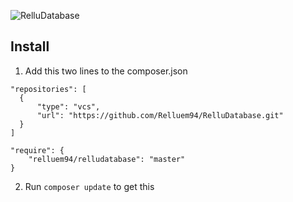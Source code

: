 ![RelluDatabase](https://img.relluem94.de/logos/relludatabase.png)

## Install
1. Add this two lines to the composer.json
```
"repositories": [
  {
      "type": "vcs",
      "url": "https://github.com/Relluem94/RelluDatabase.git"
  }
]
```

```
"require": {
    "relluem94/relludatabase": "master"
}
``` 
2. Run ```composer update``` to get this
